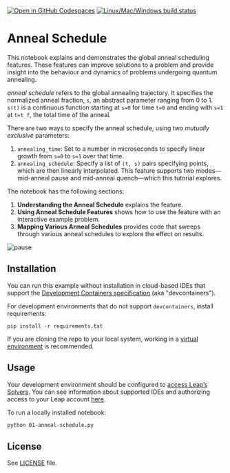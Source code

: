 [![Open in GitHub Codespaces](
  https://img.shields.io/badge/Open%20in%20GitHub%20Codespaces-333?logo=github)](
  https://codespaces.new/dwave-examples/anneal-schedule-notebook?quickstart=1)
[![Linux/Mac/Windows build status](
  https://circleci.com/gh/dwave-examples/anneal-schedule-notebook.svg?style=shield)](
  https://circleci.com/gh/dwave-examples/anneal-schedule-notebook)

# Anneal Schedule

This notebook explains and demonstrates the global anneal scheduling features.
These features can improve solutions to a problem and provide insight into the
behaviour and dynamics of problems undergoing quantum annealing.

*anneal schedule* refers to the global annealing trajectory. It specifies the
normalized anneal fraction, ``s``, an abstract parameter ranging from 0 to 1.
``s(t)`` is a continuous function starting at ``s=0`` for time ``t=0``
and ending with ``s=1`` at ``t=t_f``, the total time of the anneal.

There are two ways to specify the anneal schedule, using two *mutually exclusive*
parameters:

1. ``annealing_time``: Set to a number in microseconds to specify linear growth
   from ``s=0`` to ``s=1`` over that time.
2. ``annealing_schedule``: Specify a list of ``(t, s)`` pairs specifying
   points, which are then linearly interpolated. This feature supports two
   modes&mdash;mid-anneal pause and mid-anneal quench&mdash;which this tutorial
   explores.

The notebook has the following sections:

1. **Understanding the Anneal Schedule** explains the feature.
2. **Using Anneal Schedule Features** shows how to use the feature with an
   interactive example problem.
3. **Mapping Various Anneal Schedules** provides code that sweeps through various
   anneal schedules to explore the effect on results.

![pause](images/pause_success_fraction.png)

## Installation

You can run this example without installation in cloud-based IDEs that support 
the [Development Containers specification](https://containers.dev/supporting)
(aka "devcontainers").

For development environments that do not support ``devcontainers``, install 
requirements:

    pip install -r requirements.txt

If you are cloning the repo to your local system, working in a 
[virtual environment](https://docs.python.org/3/library/venv.html) is 
recommended.

## Usage

Your development environment should be configured to 
[access Leap’s Solvers](https://docs.ocean.dwavesys.com/en/stable/overview/sapi.html).
You can see information about supported IDEs and authorizing access to your 
Leap account [here](https://docs.dwavesys.com/docs/latest/doc_leap_dev_env.html).  


To run a locally installed notebook:

```bash
python 01-anneal-schedule.py
```

## License

See [LICENSE](LICENSE.md) file.
